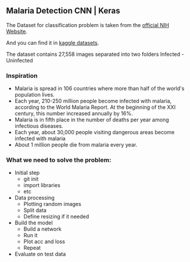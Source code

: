 ## Malaria Detection CNN | Keras

The Dataset for classification problem is taken from the [official NIH Website](https://ceb.nlm.nih.gov/repositories/malaria-datasets/).

And you can find it in [kaggle datasets](https://www.kaggle.com/iarunava/cell-images-for-detecting-malaria).

The dataset contains 27,558 images separated into two folders Infected - Uninfected

### Inspiration

- Malaria is spread in 106 countries where more than half of the world's population lives.
- Each year, 210-250 million people become infected with malaria, according to the World Malaria Report. At the beginning of the XXI century, this number increased annually by 16%.
- Malaria is in fifth place in the number of deaths per year among infectious diseases.
- Each year, about 30,000 people visiting dangerous areas become infected with malaria
- About 1 million people die from malaria every year.

### What we need to solve the problem:

- Initial step
  - git init
  - import libraries
  - etc
- Data processing
  - Plotting random images
  - Split data
  - Define resizing if it needed
- Build the model
  - Build a network
  - Run it
  - Plot acc and loss
  - Repeat
- Evaluate on test data
